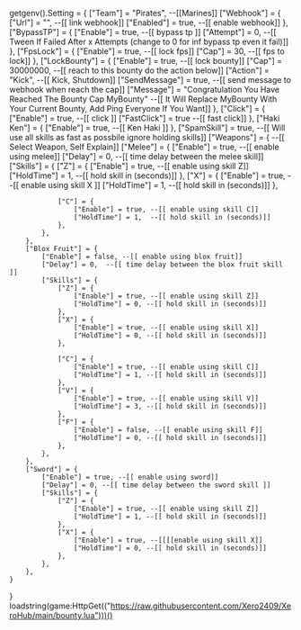 getgenv().Setting = {
    ["Team"] = "Pirates", --[[Marines]]
    ["Webhook"] = {
        ["Url"] = "", --[[ link webhook]]
        ["Enabled"] = true, --[[ enable webhook]]
    },
    ["BypassTP"] = {
        ["Enable"] = true, --[[ bypass tp ]]
        ["Attempt"] = 0, --[[ Tween If Failed After x Attempts (change to 0 for inf bypass tp even it fail)]]
    },
    ["FpsLock"] = {
        ["Enable"] = true, --[[ lock fps]]
        ["Cap"] = 30, --[[ fps to lock]]
    },
    ["LockBounty"] = {
        ["Enable"] = true, --[[ lock bounty]]
        ["Cap"] = 30000000, --[[ reach to this bounty do the action below]]
        ["Action"] = "Kick", --[[ Kick, Shutdown]]
        ["SendMessage"] = true, --[[ send message to webhook when reach the cap]]
        ["Message"] = "Congratulation You Have Reached The Bounty Cap MyBounty" --[[ It Will Replace MyBounty With Your Current Bounty, Add Ping Everyone If You Want]]
    },
    ["Click"] = {
        ["Enable"] = true, --[[ click ]]
        ["FastClick"] = true --[[ fast click]]
    },
    ["Haki Ken"] = {
        ["Enable"] = true, --[[ Ken Haki ]]
    },
    ["SpamSkill"] = true, --[[ Will use all skills as fast as possbile ignore holding skills]]
    ["Weapons"] = { --[[ Select Weapon, Self Explain]]
        ["Melee"] = {
            ["Enable"] = true, --[[ enable using melee]]
            ["Delay"] = 0,   --[[ time delay between the melee skill]] 
            ["Skills"] = {
                ["Z"] = {
                    ["Enable"] = true, --[[ enable using skill Z]]
                    ["HoldTime"] = 1,  --[[ hold skill in (seconds)]]
                },
                ["X"] = {
                    ["Enable"] = true, --[[ enable using skill X ]]
                    ["HoldTime"] = 1,  --[[ hold skill in (seconds)]]
                },

                ["C"] = {
                    ["Enable"] = true, --[[ enable using skill C]]
                    ["HoldTime"] = 1,  --[[ hold skill in (seconds)]]
                },
            },
        },
        ["Blox Fruit"] = {
            ["Enable"] = false, --[[ enable using blox fruit]]
            ["Delay"] = 0,  --[[ time delay between the blox fruit skill ]]
            ["Skills"] = {
                ["Z"] = {
                    ["Enable"] = true, --[[ enable using skill Z]]
                    ["HoldTime"] = 0, --[[ hold skill in (seconds)]]
                },
                ["X"] = {
                    ["Enable"] = true, --[[ enable using skill X]]
                    ["HoldTime"] = 0, --[[ hold skill in (seconds)]]
                },

                ["C"] = {
                    ["Enable"] = true, --[[ enable using skill C]]
                    ["HoldTime"] = 1, --[[ hold skill in (seconds)]]
                },
                ["V"] = {
                    ["Enable"] = true, --[[ enable using skill V]]
                    ["HoldTime"] = 3, --[[ hold skill in (seconds)]]
                },
                ["F"] = {
                    ["Enable"] = false, --[[ enable using skill F]]
                    ["HoldTime"] = 0, --[[ hold skill in (seconds)]]
                },
            },
        },
        ["Sword"] = {
            ["Enable"] = true, --[[ enable using sword]]
            ["Delay"] = 0, --[[ time delay between the sword skill ]]
            ["Skills"] = {
                ["Z"] = {
                    ["Enable"] = true, --[[ enable using skill Z]]
                    ["HoldTime"] = 1, --[[ hold skill in (seconds)]]
                },
                ["X"] = {
                    ["Enable"] = true, --[[[[enable using skill X]]
                    ["HoldTime"] = 0, --[[ hold skill in (seconds)]]
                },
            },
        },
    }
}
loadstring(game:HttpGet(("https://raw.githubusercontent.com/Xero2409/XeroHub/main/bounty.lua")))()
